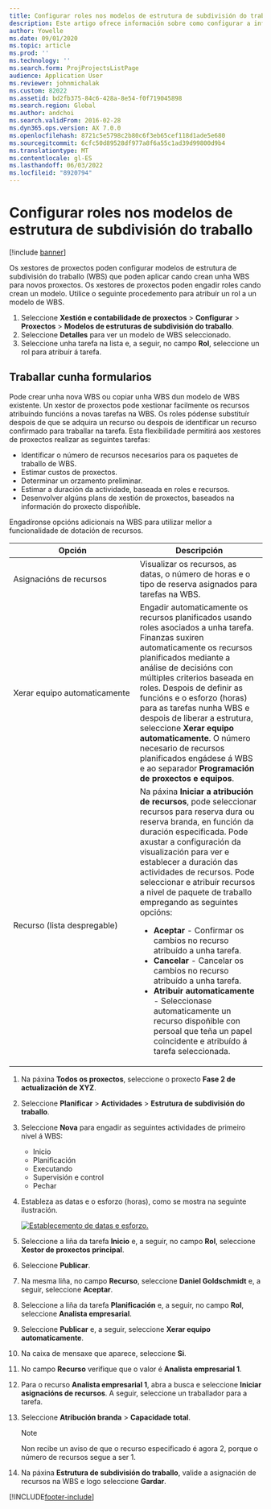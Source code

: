 ```yaml
---
title: Configurar roles nos modelos de estrutura de subdivisión do traballo
description: Este artigo ofrece información sobre como configurar a información de funcións nos modelos de estrutura de desglose do traballo.
author: Yowelle
ms.date: 09/01/2020
ms.topic: article
ms.prod: ''
ms.technology: ''
ms.search.form: ProjProjectsListPage
audience: Application User
ms.reviewer: johnmichalak
ms.custom: 82022
ms.assetid: bd2fb375-84c6-428a-8e54-f0f719045898
ms.search.region: Global
ms.author: andchoi
ms.search.validFrom: 2016-02-28
ms.dyn365.ops.version: AX 7.0.0
ms.openlocfilehash: 8721c5e5798c2b80c6f3eb65cef118d1ade5e680
ms.sourcegitcommit: 6cfc50d89528df977a8f6a55c1ad39d99800d9b4
ms.translationtype: MT
ms.contentlocale: gl-ES
ms.lasthandoff: 06/03/2022
ms.locfileid: "8920794"
---
```

# <a name="set-up-roles-on-work-breakdown-structure-templates"></a>Configurar roles nos modelos de estrutura de subdivisión do traballo

[!include [banner](../includes/banner.md)]

Os xestores de proxectos poden configurar modelos de estrutura de subdivisión do traballo (WBS) que poden aplicar cando crean unha WBS para novos proxectos. Os xestores de proxectos poden engadir roles cando crean un modelo. Utilice o seguinte procedemento para atribuír un rol a un modelo de WBS.

1. Seleccione **Xestión e contabilidade de proxectos** > **Configurar** > **Proxectos** > **Modelos de estruturas de subdivisión do traballo**.
2. Seleccione **Detalles** para ver un modelo de WBS seleccionado.
3. Seleccione unha tarefa na lista e, a seguir, no campo **Rol**, seleccione un rol para atribuír á tarefa.

## <a name="work-with-a-wbs"></a>Traballar cunha formularios

Pode crear unha nova WBS ou copiar unha WBS dun modelo de WBS existente. Un xestor de proxectos pode xestionar facilmente os recursos atribuíndo funcións a novas tarefas na WBS. Os roles pódense substituír despois de que se adquira un recurso ou despois de identificar un recurso confirmado para traballar na tarefa. Esta flexibilidade permitirá aos xestores de proxectos realizar as seguintes tarefas:

- Identificar o número de recursos necesarios para os paquetes de traballo de WBS.
- Estimar custos de proxectos.
- Determinar un orzamento preliminar.
- Estimar a duración da actividade, baseada en roles e recursos.
- Desenvolver algúns plans de xestión de proxectos, baseados na información do proxecto dispoñible.

Engadíronse opcións adicionais na WBS para utilizar mellor a funcionalidade de dotación de recursos.

<table>
<colgroup>
<col width="50%" />
<col width="50%" />
</colgroup>
<thead>
<tr class="header">
<th>Opción</th>
<th>Descripción</th>
</tr>
</thead>
<tbody>
<tr class="odd">
<td>Asignacións de recursos</td>
<td>Visualizar os recursos, as datas, o número de horas e o tipo de reserva asignados para tarefas na WBS.</td>
</tr>
<tr class="even">
<td>Xerar equipo automaticamente</td>
<td>Engadir automaticamente os recursos planificados usando roles asociados a unha tarefa. Finanzas suxiren automaticamente os recursos planificados mediante a análise de decisións con múltiples criterios baseada en roles. Despois de definir as funcións e o esforzo (horas) para as tarefas nunha WBS e despois de liberar a estrutura, seleccione <strong>Xerar equipo automaticamente</strong>. O número necesario de recursos planificados engádese á WBS e ao separador <strong>Programación de proxectos e equipos</strong>.</td>
</tr>
<tr class="odd">
<td>Recurso (lista despregable)</td>
<td>Na páxina <strong>Iniciar a atribución de recursos</strong>, pode seleccionar recursos para reserva dura ou reserva branda, en función da duración especificada. Pode axustar a configuración da visualización para ver e establecer a duración das actividades de recursos. Pode seleccionar e atribuír recursos a nivel de paquete de traballo empregando as seguintes opcións:
<ul>
<li><strong>Aceptar</strong> - Confirmar os cambios no recurso atribuído a unha tarefa.</li>
<li><strong>Cancelar</strong> - Cancelar os cambios no recurso atribuído a unha tarefa.</li>
<li><strong>Atribuir automaticamente</strong> - Seleccionase automaticamente un recurso dispoñible con persoal que teña un papel coincidente e atribuído á tarefa seleccionada.</li>
</ul></td>
</tr>
</tbody>
</table>

1. Na páxina **Todos os proxectos**, seleccione o proxecto **Fase 2 de actualización de XYZ**.
2. Seleccione **Planificar** > **Actividades** > **Estrutura de subdivisión do traballo**.
3. Seleccione **Nova** para engadir as seguintes actividades de primeiro nivel á WBS:

    - Inicio
    - Planificación
    - Executando
    - Supervisión e control
    - Pechar

4. Estableza as datas e o esforzo (horas), como se mostra na seguinte ilustración.

    [![Establecemento de datas e esforzo.](./media/projectresourcing10.jpg)](./media/projectresourcing10.jpg)

5. Seleccione a liña da tarefa **Inicio** e, a seguir, no campo **Rol**, seleccione **Xestor de proxectos principal**.
6. Seleccione **Publicar**.
7. Na mesma liña, no campo **Recurso**, seleccione **Daniel Goldschmidt** e, a seguir, seleccione **Aceptar**.
8. Seleccione a liña da tarefa **Planificación** e, a seguir, no campo **Rol**, seleccione **Analista empresarial**.
9. Seleccione **Publicar** e, a seguir, seleccione **Xerar equipo automaticamente**.
10. Na caixa de mensaxe que aparece, seleccione **Si**.
11. No campo **Recurso** verifique que o valor é **Analista empresarial 1**.
12. Para o recurso **Analista empresarial 1**, abra a busca e seleccione **Iniciar asignacións de recursos**. A seguir, seleccione un traballador para a tarefa.
13. Seleccione **Atribución branda** &gt; **Capacidade total**.

    > [!NOTE] 
    > Non recibe un aviso de que o recurso especificado é agora 2, porque o número de recursos segue a ser 1.

14. Na páxina **Estrutura de subdivisión do traballo**, valide a asignación de recursos na WBS e logo seleccione **Gardar**.


[!INCLUDE[footer-include](../includes/footer-banner.md)]